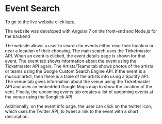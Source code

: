 # Event Search

To go to the live website click [here](http://eventsearch-env.e4qmmk2emj.us-east-1.elasticbeanstalk.com/).

The website was developed with Angular 7 on the front-end and Node.js for the backend

The website allows a user to search for events either near their location or near a location of their choosing.
The main search uses the Ticketmaster API. When an event is clicked, the event details page is shown for that event. The event tab shows information about the event using the Ticketmaster API again. The Artists/Teams tab shows photos of the artists or teams using the Google Custom Search Engine API. If the event is a musical artist, then there is a table of the artists info using a Spotify API. The venue tab gives information about the venue using the Ticketmaster API and uses an embedded Google Maps map to show the location of the vent. Finally, the upcoming events tab creates a list of upcoming events at the venue using the Songkick API.

Additionally, on the event info page, the user can click on the twitter icon, which uses the Twitter API, to tweet a link to the event with a short description.
